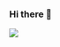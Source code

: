 ### Hi there 👋

<img src="https://gist.githubusercontent.com/jssnk/1b22906b567f798a9ad6646f2c0aafc2/raw/4cbb04bed53558fc3a3077e0c46d8a8696253ac3/I'm%2520a%2520night%2520%25F0%259F%25A6%2589">
